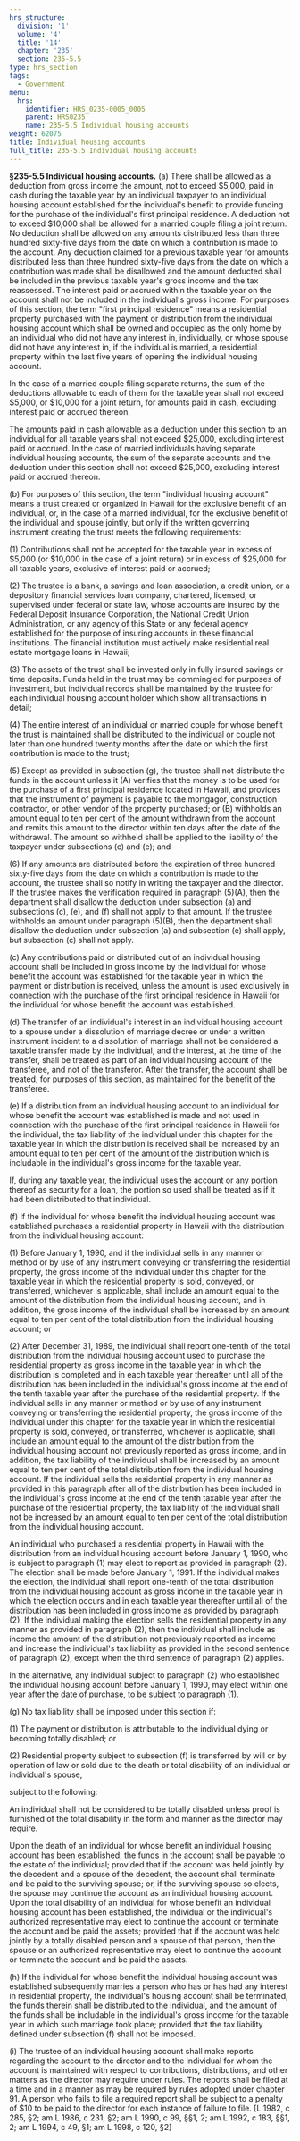 ```yaml
---
hrs_structure:
  division: '1'
  volume: '4'
  title: '14'
  chapter: '235'
  section: 235-5.5
type: hrs_section
tags:
  - Government
menu:
  hrs:
    identifier: HRS_0235-0005_0005
    parent: HRS0235
    name: 235-5.5 Individual housing accounts
weight: 62075
title: Individual housing accounts
full_title: 235-5.5 Individual housing accounts
---
```

**§235-5.5 Individual housing accounts.** (a) There shall be allowed as a deduction from gross income the amount, not to exceed $5,000, paid in cash during the taxable year by an individual taxpayer to an individual housing account established for the individual's benefit to provide funding for the purchase of the individual's first principal residence. A deduction not to exceed $10,000 shall be allowed for a married couple filing a joint return. No deduction shall be allowed on any amounts distributed less than three hundred sixty-five days from the date on which a contribution is made to the account. Any deduction claimed for a previous taxable year for amounts distributed less than three hundred sixty-five days from the date on which a contribution was made shall be disallowed and the amount deducted shall be included in the previous taxable year's gross income and the tax reassessed. The interest paid or accrued within the taxable year on the account shall not be included in the individual's gross income. For purposes of this section, the term "first principal residence" means a residential property purchased with the payment or distribution from the individual housing account which shall be owned and occupied as the only home by an individual who did not have any interest in, individually, or whose spouse did not have any interest in, if the individual is married, a residential property within the last five years of opening the individual housing account.

In the case of a married couple filing separate returns, the sum of the deductions allowable to each of them for the taxable year shall not exceed $5,000, or $10,000 for a joint return, for amounts paid in cash, excluding interest paid or accrued thereon.

The amounts paid in cash allowable as a deduction under this section to an individual for all taxable years shall not exceed $25,000, excluding interest paid or accrued. In the case of married individuals having separate individual housing accounts, the sum of the separate accounts and the deduction under this section shall not exceed $25,000, excluding interest paid or accrued thereon.

(b) For purposes of this section, the term "individual housing account" means a trust created or organized in Hawaii for the exclusive benefit of an individual, or, in the case of a married individual, for the exclusive benefit of the individual and spouse jointly, but only if the written governing instrument creating the trust meets the following requirements:

(1) Contributions shall not be accepted for the taxable year in excess of $5,000 (or $10,000 in the case of a joint return) or in excess of $25,000 for all taxable years, exclusive of interest paid or accrued;

(2) The trustee is a bank, a savings and loan association, a credit union, or a depository financial services loan company, chartered, licensed, or supervised under federal or state law, whose accounts are insured by the Federal Deposit Insurance Corporation, the National Credit Union Administration, or any agency of this State or any federal agency established for the purpose of insuring accounts in these financial institutions. The financial institution must actively make residential real estate mortgage loans in Hawaii;

(3) The assets of the trust shall be invested only in fully insured savings or time deposits. Funds held in the trust may be commingled for purposes of investment, but individual records shall be maintained by the trustee for each individual housing account holder which show all transactions in detail;

(4) The entire interest of an individual or married couple for whose benefit the trust is maintained shall be distributed to the individual or couple not later than one hundred twenty months after the date on which the first contribution is made to the trust;

(5) Except as provided in subsection (g), the trustee shall not distribute the funds in the account unless it (A) verifies that the money is to be used for the purchase of a first principal residence located in Hawaii, and provides that the instrument of payment is payable to the mortgagor, construction contractor, or other vendor of the property purchased; or (B) withholds an amount equal to ten per cent of the amount withdrawn from the account and remits this amount to the director within ten days after the date of the withdrawal. The amount so withheld shall be applied to the liability of the taxpayer under subsections (c) and (e); and

(6) If any amounts are distributed before the expiration of three hundred sixty-five days from the date on which a contribution is made to the account, the trustee shall so notify in writing the taxpayer and the director. If the trustee makes the verification required in paragraph (5)(A), then the department shall disallow the deduction under subsection (a) and subsections (c), (e), and (f) shall not apply to that amount. If the trustee withholds an amount under paragraph (5)(B), then the department shall disallow the deduction under subsection (a) and subsection (e) shall apply, but subsection (c) shall not apply.

(c) Any contributions paid or distributed out of an individual housing account shall be included in gross income by the individual for whose benefit the account was established for the taxable year in which the payment or distribution is received, unless the amount is used exclusively in connection with the purchase of the first principal residence in Hawaii for the individual for whose benefit the account was established.

(d) The transfer of an individual's interest in an individual housing account to a spouse under a dissolution of marriage decree or under a written instrument incident to a dissolution of marriage shall not be considered a taxable transfer made by the individual, and the interest, at the time of the transfer, shall be treated as part of an individual housing account of the transferee, and not of the transferor. After the transfer, the account shall be treated, for purposes of this section, as maintained for the benefit of the transferee.

(e) If a distribution from an individual housing account to an individual for whose benefit the account was established is made and not used in connection with the purchase of the first principal residence in Hawaii for the individual, the tax liability of the individual under this chapter for the taxable year in which the distribution is received shall be increased by an amount equal to ten per cent of the amount of the distribution which is includable in the individual's gross income for the taxable year.

If, during any taxable year, the individual uses the account or any portion thereof as security for a loan, the portion so used shall be treated as if it had been distributed to that individual.

(f) If the individual for whose benefit the individual housing account was established purchases a residential property in Hawaii with the distribution from the individual housing account:

(1) Before January 1, 1990, and if the individual sells in any manner or method or by use of any instrument conveying or transferring the residential property, the gross income of the individual under this chapter for the taxable year in which the residential property is sold, conveyed, or transferred, whichever is applicable, shall include an amount equal to the amount of the distribution from the individual housing account, and in addition, the gross income of the individual shall be increased by an amount equal to ten per cent of the total distribution from the individual housing account; or

(2) After December 31, 1989, the individual shall report one-tenth of the total distribution from the individual housing account used to purchase the residential property as gross income in the taxable year in which the distribution is completed and in each taxable year thereafter until all of the distribution has been included in the individual's gross income at the end of the tenth taxable year after the purchase of the residential property. If the individual sells in any manner or method or by use of any instrument conveying or transferring the residential property, the gross income of the individual under this chapter for the taxable year in which the residential property is sold, conveyed, or transferred, whichever is applicable, shall include an amount equal to the amount of the distribution from the individual housing account not previously reported as gross income, and in addition, the tax liability of the individual shall be increased by an amount equal to ten per cent of the total distribution from the individual housing account. If the individual sells the residential property in any manner as provided in this paragraph after all of the distribution has been included in the individual's gross income at the end of the tenth taxable year after the purchase of the residential property, the tax liability of the individual shall not be increased by an amount equal to ten per cent of the total distribution from the individual housing account.

An individual who purchased a residential property in Hawaii with the distribution from an individual housing account before January 1, 1990, who is subject to paragraph (1) may elect to report as provided in paragraph (2). The election shall be made before January 1, 1991\. If the individual makes the election, the individual shall report one-tenth of the total distribution from the individual housing account as gross income in the taxable year in which the election occurs and in each taxable year thereafter until all of the distribution has been included in gross income as provided by paragraph (2). If the individual making the election sells the residential property in any manner as provided in paragraph (2), then the individual shall include as income the amount of the distribution not previously reported as income and increase the individual's tax liability as provided in the second sentence of paragraph (2), except when the third sentence of paragraph (2) applies.

In the alternative, any individual subject to paragraph (2) who established the individual housing account before January 1, 1990, may elect within one year after the date of purchase, to be subject to paragraph (1).

(g) No tax liability shall be imposed under this section if:

(1) The payment or distribution is attributable to the individual dying or becoming totally disabled; or

(2) Residential property subject to subsection (f) is transferred by will or by operation of law or sold due to the death or total disability of an individual or individual's spouse,

subject to the following:

An individual shall not be considered to be totally disabled unless proof is furnished of the total disability in the form and manner as the director may require.

Upon the death of an individual for whose benefit an individual housing account has been established, the funds in the account shall be payable to the estate of the individual; provided that if the account was held jointly by the decedent and a spouse of the decedent, the account shall terminate and be paid to the surviving spouse; or, if the surviving spouse so elects, the spouse may continue the account as an individual housing account. Upon the total disability of an individual for whose benefit an individual housing account has been established, the individual or the individual's authorized representative may elect to continue the account or terminate the account and be paid the assets; provided that if the account was held jointly by a totally disabled person and a spouse of that person, then the spouse or an authorized representative may elect to continue the account or terminate the account and be paid the assets.

(h) If the individual for whose benefit the individual housing account was established subsequently marries a person who has or has had any interest in residential property, the individual's housing account shall be terminated, the funds therein shall be distributed to the individual, and the amount of the funds shall be includable in the individual's gross income for the taxable year in which such marriage took place; provided that the tax liability defined under subsection (f) shall not be imposed.

(i) The trustee of an individual housing account shall make reports regarding the account to the director and to the individual for whom the account is maintained with respect to contributions, distributions, and other matters as the director may require under rules. The reports shall be filed at a time and in a manner as may be required by rules adopted under chapter 91\. A person who fails to file a required report shall be subject to a penalty of $10 to be paid to the director for each instance of failure to file. [L 1982, c 285, §2; am L 1986, c 231, §2; am L 1990, c 99, §§1, 2; am L 1992, c 183, §§1, 2; am L 1994, c 49, §1; am L 1998, c 120, §2]